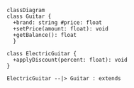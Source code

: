 <!-- ```mermaid
classDiagram
class Guitar {
   +brand: string
   +price: float
   +setPrice(amount: float): void
   +getPrice(): float
}

class ElectricGuitar {
  +applyDiscount(percent: float): void
}

  ElectricGuitar --|> Guitar : extends
``` -->


<!-- ```mermaid 
classDiagram 
class Guitar { 
  +brand: string-price: float 
  +setPrice(amount: float): void 
  +getPrice(): float
   } -->

```mermaid 
classDiagram 
class Guitar { 
  +brand: string #price: float 
  +setPrice(amount: float): void 
  +getBalance(): float 
  } 
  
class ElectricGuitar { 
  +applyDiscount(percent: float): void 
} 
    
ElectricGuitar --|> Guitar : extends
